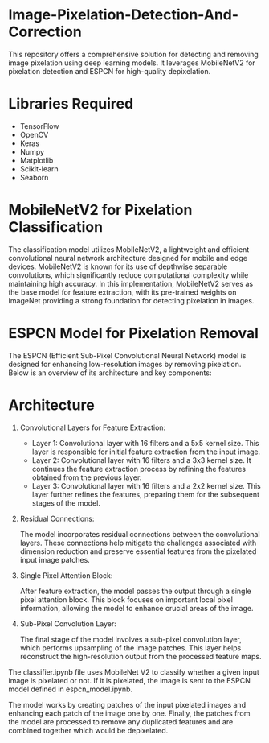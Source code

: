 # Image-Pixelation-Detection-And-Correction
This repository offers a comprehensive solution for detecting and removing image pixelation using deep learning models. It leverages MobileNetV2 for pixelation detection and ESPCN for high-quality depixelation.

# Libraries Required
- TensorFlow 
- OpenCV
- Keras
- Numpy
- Matplotlib
- Scikit-learn
- Seaborn




# MobileNetV2 for Pixelation Classification

The classification model utilizes MobileNetV2, a lightweight and efficient convolutional neural network architecture designed for mobile and edge devices. MobileNetV2 is known for its use of depthwise separable convolutions, which significantly reduce computational complexity while maintaining high accuracy. In this implementation, MobileNetV2 serves as the base model for feature extraction, with its pre-trained weights on ImageNet providing a strong foundation for detecting pixelation in images.



# ESPCN Model for Pixelation Removal
The ESPCN (Efficient Sub-Pixel Convolutional Neural Network) model is designed for enhancing low-resolution images by removing pixelation. Below is an overview of its architecture and key components:


# Architecture
1. Convolutional Layers for Feature Extraction:

    - Layer 1: Convolutional layer with 16 filters and a 5x5 kernel size. This layer is responsible for initial feature extraction from the input image.
    - Layer 2: Convolutional layer with 16 filters and a 3x3 kernel size. It continues the feature extraction process by refining the features obtained from the previous layer.
    - Layer 3: Convolutional layer with 16 filters and a 2x2 kernel size. This layer further refines the features, preparing them for the subsequent stages of the model.


2. Residual Connections:

    The model incorporates residual connections between the convolutional layers. These connections help mitigate the challenges associated with dimension reduction and preserve essential features from the pixelated input image patches.

3. Single Pixel Attention Block:

    After feature extraction, the model passes the output through a single pixel attention block. This block focuses on important local pixel information, allowing the model to enhance crucial areas of the image.

4. Sub-Pixel Convolution Layer:
   
    The final stage of the model involves a sub-pixel convolution layer, which performs upsampling of the image patches. This layer helps reconstruct the high-resolution output from the processed feature maps.
   



The classifier.ipynb file uses MobileNet V2 to classify whether a given input image is pixelated or not. If it is pixelated, the image is sent to the ESPCN model defined in espcn_model.ipynb. 

The model works by creating patches of the input pixelated images and enhancing each patch of the image one by one. Finally, the patches from the model are processed to remove any duplicated features and are combined together which would be depixelated. 
